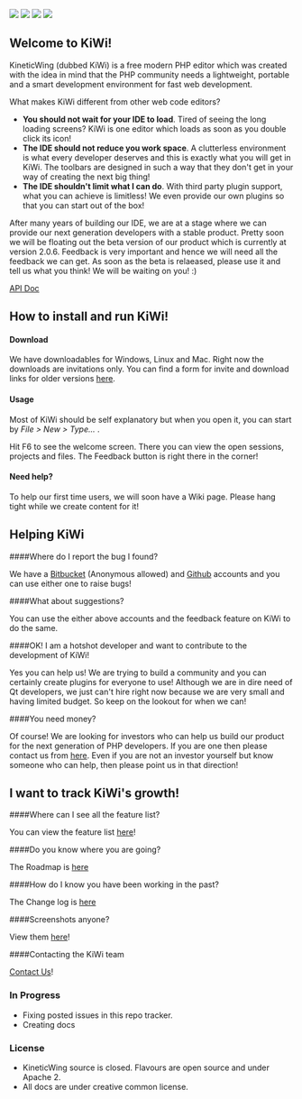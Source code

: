 [![](https://img.shields.io/badge/GitterChat-Online-brightgreen.svg?style=flat-square)](https://gitter.im/speedovation/General) [![](https://img.shields.io/badge/HipChat-Online-brightgreen.svg?style=flat-square)](https://www.hipchat.com/ggaNhaRfU) [![]( http://img.shields.io/badge/License-Apache_2.0-blue.svg?style=flat-square)]( http://opensource.org/licenses/Apache-2.0) [![](https://img.shields.io/badge/Current%20Version-2.0.7-47C9DE.svg?style=flat-square)](http://kineticwing.com)


Welcome to KiWi! 
-------------------
KineticWing (dubbed KiWi) is a free modern PHP editor which was created with the idea in mind that the PHP community needs a lightweight, portable and a smart development environment for fast web development.

What makes KiWi different from other web code editors?

* **You should not wait for your IDE to load**. Tired of seeing the long loading screens? KiWi is one editor which loads as soon as you double click its icon!
* **The IDE should not reduce you work space**. A clutterless environment is what every developer deserves and this is exactly what you will get in KiWi. The toolbars are designed in such a way that they don't get in your way of creating the next big thing!
* **The IDE shouldn't limit what I can do**. With third party plugin support, what you can achieve is limitless! We even provide our own plugins so that you can start out of the box!

After many years of building our IDE, we are at a stage where we can provide our next generation developers with a stable product. Pretty soon we will be floating out the beta version of our product which is currently at version 2.0.6. Feedback is very important and hence we will need all the feedback we can get. As soon as the beta is relaeased, please use it and tell us what you think! We will be waiting on you! :)

[API Doc](https://rawgit.com/speedovation/kiwi/master/Api/classApi.html)


How to install and run KiWi!
-------------------------------

#### Download

We have downloadables for Windows, Linux and Mac. Right now the downloads are invitations only. You can find a form for invite and download links for older versions [here](http://www.kineticwing.com/download).

#### Usage

Most of KiWi should be self explanatory but when you open it, you can start by _File > New > Type..._ .

Hit F6 to see the welcome screen. There you can view the open sessions, projects and files. The Feedback button is right there in the corner!

#### Need help?

To help our first time users, we will soon have a Wiki page. Please hang tight while we create content for it!

Helping KiWi
----------------

####Where do I report the bug I found?

We have a [Bitbucket](https://bitbucket.org/codeyash/flavours/issues) (Anonymous allowed) and [Github](https://github.com/speedovation/kiwi/issues) accounts and you can use either one to raise bugs!

####What about suggestions?

You can use the either above accounts and the feedback feature on KiWi to do the same.

####OK! I am a hotshot developer and want to contribute to the development of KiWi!

Yes you can help us! We are trying to build a community and you can certainly create plugins for everyone to use! Although we are in dire need of Qt developers, we just can't hire right now because we are very small and having limited budget. So keep on the lookout for when we can!

####You need money?

Of course! We are looking for investors who can help us build our product for the next generation of PHP developers. If you are one then please contact us from [here](http://www.kineticwing.com/contact). Even if you are not an investor yourself but know someone who can help, then please point us in that direction!

I want to track KiWi's growth!
------------------------------

####Where can I see all the feature list?

You can view the feature list [here](http://www.kineticwing.com/detailed-features)!

####Do you know where you are going?

The Roadmap is [here](http://www.kineticwing.com/roadmap)

####How do I know you have been working in the past?

The Change log is [here](http://www.kineticwing.com/changelog)

####Screenshots anyone?

View them [here](http://www.kineticwing.com/screenshots)!

####Contacting the KiWi team

[Contact Us](http://www.kineticwing.com/contact)!

### In Progress

* Fixing posted issues in this repo tracker.
* Creating docs

### License

* KineticWing source is closed. Flavours are open source and under Apache 2.
* All docs are under creative common license.

